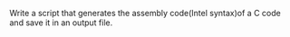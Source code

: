 Write a script that generates the assembly code(Intel syntax)of a C code and save it in an output file.
